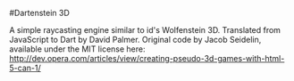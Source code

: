 #Dartenstein 3D

A simple raycasting engine similar to id's Wolfenstein 3D.
Translated from JavaScript to Dart by David Palmer.
Original code by Jacob Seidelin, available under the MIT license here: http://dev.opera.com/articles/view/creating-pseudo-3d-games-with-html-5-can-1/

